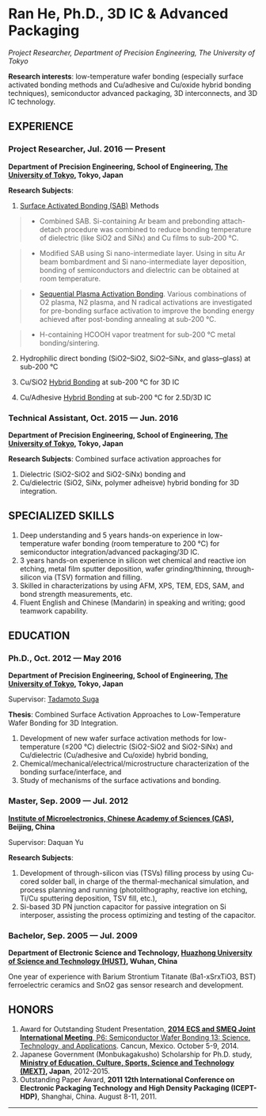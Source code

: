 # Ran He, Ph.D., 3D IC & Advanced Packaging

_Project Researcher, Department of Precision Engineering, The University of Tokyo_

**Ɍesearch interests**: low-temperature wafer bonding \(especially surface activated bonding methods and Cu/adhesive and Cu/oxide hybrid bonding techniques\),  semiconductor advanced packaging, 3D interconnects, and 3D IC technology.

## EXPERIENCE

### Project Researcher, Jul. 2016 — Present

**Department of Precision Engineering, School of Engineering, [The University of Tokyo](http://www.pe.t.u-tokyo.ac.jp/en/index.html), Tokyo, Japan**

**Research Subjects**:

1. [Surface Activated Bonding (SAB)](http://www.3dic.org/SAB) Methods

>* Combined SAB. Si-containing Ar beam and prebonding attach-detach procedure was combined to reduce bonding temperature of dielectric (like SiO2 and SiNx) and Cu films to sub-200 °C.

>* Modified SAB using Si nano-intermediate layer. Using in situ Ar beam bombardment and Si nano-intermediate layer deposition, bonding of semiconductors and dielectric can be obtained at room temperature.

>* [Sequential Plasma Activation Bonding](http://www.3dic.org/Sequential_plasma_activation_bonding). Various combinations of O2 plasma, N2 plasma, and N radical activations are investigated for pre-bonding surface activation to improve the bonding energy achieved after post-bonding annealing at sub-200 °C.

>* H-containing HCOOH vapor treatment for sub-200 °C metal bonding/sintering.

2. Hydrophilic direct bonding (SiO2–SiO2, SiO2–SiNx, and glass–glass) at sub-200 °C

3. Cu/SiO2 [Hybrid Bonding](http://www.3dic.org/hybrid_bonding) at sub-200 °C for 3D IC

4. Cu/Adhesive [Hybrid Bonding](http://www.3dic.org/hybrid_bonding) at sub-200 °C for 2.5D/3D IC

### Technical Assistant, Oct. 2015 — Jun. 2016

**Department of Precision Engineering, School of Engineering, [The University of Tokyo](http://www.pe.t.u-tokyo.ac.jp/en/index.html), Tokyo, Japan**

**Research Subjects**: Combined surface activation approaches for

1. Dielectric \(SiO2-SiO2 and SiO2-SiNx\) bonding and
2. Cu/dielectric \(SiO2, SiNx, polymer adheisve\) hybrid bonding for 3D integration.

## SPECIALIZED SKILLS

1. Deep understanding and 5 years hands-on experience in low-temperature wafer bonding \(room temperature to 200 °C\) for semiconductor integration/advanced packaging/3D IC.
2. 3 years hands-on experience in silicon wet chemical and reactive ion etching, metal film sputter deposition, wafer grinding/thinning, through-silicon via \(TSV\) formation and filling.
3. Skilled in characterizations by using AFM, XPS, TEM, EDS, SAM, and bond strength measurements, etc.
4. Fluent English and Chinese \(Mandarin\) in speaking and writing; good teamwork capability.

## EDUCATION

### Ph.D., Oct. 2012 — May 2016

**Department of Precision Engineering, School of Engineering, [The University of Tokyo](http://www.pe.t.u-tokyo.ac.jp/en/index.html), Tokyo, Japan**

Supervisor: [Tadamoto Suga](http://www.su.t.u-tokyo.ac.jp/en/03-kyouinn-cv/suga-cv.html)

**Thesis**: Combined Surface Activation Approaches to Low-Temperature Wafer Bonding for 3D Integration.

1. Development of new wafer surface activation methods for low-temperature \(≤200 °C\) dielectric \(SiO2-SiO2 and SiO2-SiNx\) and Cu/dielectric \(Cu/adhesive and Cu/oxide\) hybrid bonding, 
2. Chemical/mechanical/electrical/microstructure characterization of the bonding surface/interface, and
3. Study of mechanisms of the surface activations and bonding.

### Master, Sep. 2009 — Jul. 2012

**[Institute of Microelectronics, Chinese Academy of Sciences (CAS)](http://english.ime.cas.cn), Beijing, China**

Supervisor: Daquan Yu

**Research Subjects**:

1. Development of through-silicon vias \(TSVs\) filling process by using Cu-cored solder ball, in charge of the thermal-mechanical simulation, and process planning and running \(photolithography, reactive ion etching, Ti/Cu sputtering deposition, TSV fill, etc.\), 
2. Si-based 3D PN junction capacitor for passive integration on Si interposer, assisting the process optimizing and testing of the capacitor.

### Bachelor, Sep. 2005 — Jul. 2009

**Department of Electronic Science and Technology, [Huazhong University of Science and Technology (HUST)](http://english.hust.edu.cn), Wuhan, China**

One year of experience with Barium Strontium Titanate \(Ba1-xSrxTiO3, BST\) ferroelectric ceramics and SnO2 gas sensor research and development.

## HONORS

1. Award for Outstanding Student Presentation, [**2014 ECS and SMEQ Joint International Meeting**, P6: Semiconductor Wafer Bonding 13: Science, Technology, and Applications](https://ecs.confex.com/ecs/226/webprogram/Symposium2484.html). Cancun, Mexico. October 5-9, 2014.
2. Japanese Government \(Monbukagakusho\) Scholarship for Ph.D. study, **[Ministry of Education, Culture, Sports, Science and Technology (MEXT)](http://www.mext.go.jp/en/), Japan**, 2012-2015.
3. Outstanding Paper Award, **2011 12th International Conference on Electronic Packaging Technology and High Density Packaging \(ICEPT-HDP\)**, Shanghai, China. August 8-11, 2011.

---
